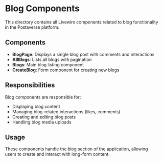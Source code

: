 # Blog Components

This directory contains all Livewire components related to blog functionality in the Postaverse platform.

## Components

- **BlogPage**: Displays a single blog post with comments and interactions
- **AllBlogs**: Lists all blogs with pagination
- **Blogs**: Main blog listing component
- **CreateBlog**: Form component for creating new blogs

## Responsibilities

Blog components are responsible for:
- Displaying blog content
- Managing blog-related interactions (likes, comments)
- Creating and editing blog posts
- Handling blog media uploads

## Usage

These components handle the blog section of the application, allowing users to create and interact with long-form content.